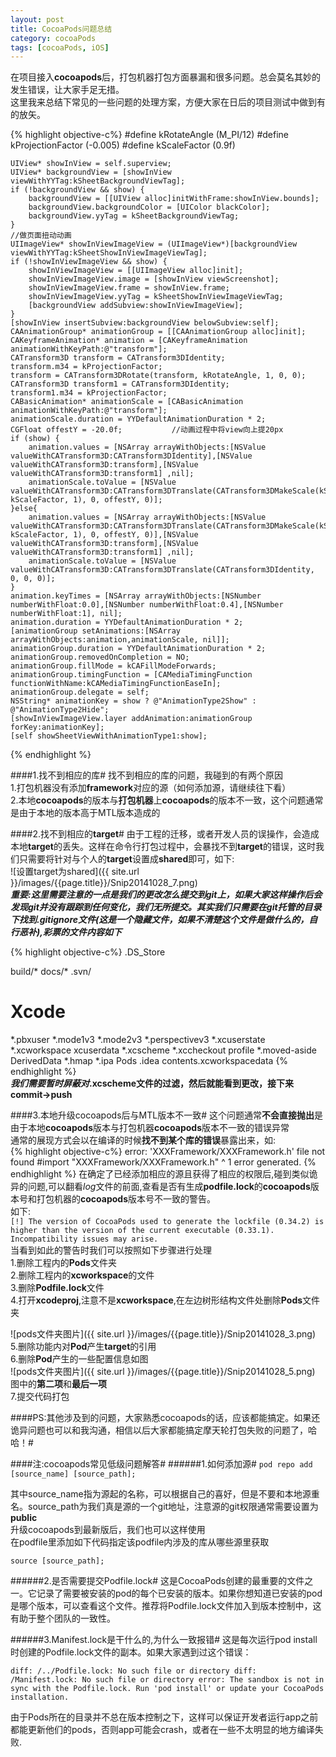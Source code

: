 ```yaml
---
layout: post
title: CocoaPods问题总结
category: cocoaPods
tags: [cocoaPods, iOS]
---
```

在项目接入**cocoapods**后，打包机器打包方面暴漏和很多问题。总会莫名其妙的发生错误，让大家手足无措。  
这里我来总结下常见的一些问题的处理方案，方便大家在日后的项目测试中做到有的放矢。  



{% highlight objective-c%}
#define kRotateAngle                                (M_PI/12)
#define kProjectionFactor                           (-0.005)
#define kScaleFactor                                (0.9f)
    
    UIView* showInView = self.superview;
    UIView* backgroundView = [showInView viewWithYYTag:kSheetBackgroundViewTag];
    if (!backgroundView && show) {
        backgroundView = [[UIView alloc]initWithFrame:showInView.bounds];
        backgroundView.backgroundColor = [UIColor blackColor];
        backgroundView.yyTag = kSheetBackgroundViewTag;
    }
    //做页面扭动动画
    UIImageView* showInViewImageView = (UIImageView*)[backgroundView viewWithYYTag:kSheetShowInViewImageViewTag];
    if (!showInViewImageView && show) {
        showInViewImageView = [[UIImageView alloc]init];
        showInViewImageView.image = [showInView viewScreenshot];
        showInViewImageView.frame = showInView.frame;
        showInViewImageView.yyTag = kSheetShowInViewImageViewTag;
        [backgroundView addSubview:showInViewImageView];
    }
    [showInView insertSubview:backgroundView belowSubview:self];
    CAAnimationGroup* animationGroup = [[CAAnimationGroup alloc]init];
    CAKeyframeAnimation* animation = [CAKeyframeAnimation animationWithKeyPath:@"transform"];
    CATransform3D transform = CATransform3DIdentity;
    transform.m34 = kProjectionFactor;
    transform = CATransform3DRotate(transform, kRotateAngle, 1, 0, 0);
    CATransform3D transform1 = CATransform3DIdentity;
    transform1.m34 = kProjectionFactor;
    CABasicAnimation* animationScale = [CABasicAnimation animationWithKeyPath:@"transform"];
    animationScale.duration = YYDefaultAnimationDuration * 2;
    CGFloat offestY = -20.0f;           //动画过程中将view向上提20px
    if (show) {
        animation.values = [NSArray arrayWithObjects:[NSValue valueWithCATransform3D:CATransform3DIdentity],[NSValue valueWithCATransform3D:transform],[NSValue valueWithCATransform3D:transform1] ,nil];
        animationScale.toValue = [NSValue valueWithCATransform3D:CATransform3DTranslate(CATransform3DMakeScale(kScaleFactor, kScaleFactor, 1), 0, offestY, 0)];
    }else{
        animation.values = [NSArray arrayWithObjects:[NSValue valueWithCATransform3D:CATransform3DTranslate(CATransform3DMakeScale(kScaleFactor, kScaleFactor, 1), 0, offestY, 0)],[NSValue valueWithCATransform3D:transform],[NSValue valueWithCATransform3D:transform1] ,nil];
        animationScale.toValue = [NSValue valueWithCATransform3D:CATransform3DTranslate(CATransform3DIdentity, 0, 0, 0)];
    }
    animation.keyTimes = [NSArray arrayWithObjects:[NSNumber numberWithFloat:0.0],[NSNumber numberWithFloat:0.4],[NSNumber numberWithFloat:1], nil];
    animation.duration = YYDefaultAnimationDuration * 2;
    [animationGroup setAnimations:[NSArray arrayWithObjects:animation,animationScale, nil]];
    animationGroup.duration = YYDefaultAnimationDuration * 2;
    animationGroup.removedOnCompletion = NO;
    animationGroup.fillMode = kCAFillModeForwards;
    animationGroup.timingFunction = [CAMediaTimingFunction functionWithName:kCAMediaTimingFunctionEaseIn];
    animationGroup.delegate = self;
    NSString* animationKey = show ? @"AnimationType2Show" : @"AnimationType2Hide";
    [showInViewImageView.layer addAnimation:animationGroup forKey:animationKey];
    [self showSheetViewWithAnimationType1:show];

{% endhighlight %}

####1.找不到相应的库#
找不到相应的库的问题，我碰到的有两个原因  
1.打包机器没有添加**framework**对应的源（如何添加源，请继续往下看）  
2.本地**cocoapods**的版本与**打包机器**上**cocoapods**的版本不一致，这个问题通常是由于本地的版本高于MTL版本造成的

####2.找不到相应的**target**#
由于工程的迁移，或者开发人员的误操作，会造成本地**target**的丢失。这样在命令行打包过程中，会暴找不到**target**的错误，这时我们只需要将针对与个人的**target**设置成**shared**即可，如下:  
![设置target为shared]({{ site.url }}/images/{{page.title}}/Snip20141028_7.png)  
***重要:这里需要注意的一点是我们的更改怎么提交到git上，如果大家这样操作后会发现git并没有跟踪到任何变化，我们无所提交。其实我们只需要在git托管的目录下找到.gitignore文件(这是一个隐藏文件，如果不清楚这个文件是做什么的，自行恶补),彩票的文件内容如下***

{% highlight objective-c%}
.DS_Store

build/*
docs/*
.svn/

# Xcode
*.pbxuser
*.mode1v3
*.mode2v3
*.perspectivev3
*.xcuserstate
*.xcworkspace
xcuserdata
*.xcscheme
*.xccheckout
profile
*.moved-aside
DerivedData
*.hmap
*.ipa
Pods
.idea
contents.xcworkspacedata
{% endhighlight %}  
***我们需要暂时屏蔽对*.xcscheme文件的过滤，然后就能看到更改，接下来commit->push**

####3.本地升级cocoapods后与MTL版本不一致#
这个问题通常**不会直接抛出**是由于本地**cocoapods**版本与打包机器**cocoapods**版本不一致的错误异常  
通常的展现方式会以在编译的时候**找不到某个库的错误**暴露出来，如:  
{% highlight objective-c%}
error: 'XXXFramework/XXXFramework.h' file not found
    #import "XXXFramework/XXXFramework.h"
            ^
1 error generated.
{% endhighlight %}
在确定了已经添加相应的源且获得了相应的权限后,碰到类似诡异的问题,可以翻看*log*文件的前面,查看是否有生成**podfile.lock**的**cocoapods**版本号和打包机器的**cocoapods**版本号不一致的警告。  
如下:  
`[!] The version of CocoaPods used to generate the lockfile (0.34.2) is higher than the version of the current executable (0.33.1). Incompatibility issues may arise.`  
当看到如此的警告时我们可以按照如下步骤进行处理  
1.删除工程内的**Pods**文件夹  
2.删除工程内的**xcworkspace**的文件  
3.删除**Podfile.lock**文件  
4.打开**xcodeproj**,注意不是**xcworkspace**,在左边树形结构文件处删除**Pods**文件夹  

![pods文件夹图片]({{ site.url }}/images/{{page.title}}/Snip20141028_3.png)  
5.删除功能内对**Pod**产生**target**的引用  
6.删除**Pod**产生的一些配置信息如图  
![pods文件夹图片]({{ site.url }}/images/{{page.title}}/Snip20141028_5.png)
图中的**第二项**和**最后一项**  
7.提交代码打包

####PS:其他涉及到的问题，大家熟悉cocoapods的话，应该都能搞定。如果还诡异问题也可以和我沟通，相信以后大家都能搞定摩天轮打包失败的问题了，哈哈！#

####注:cocoapods常见低级问题解答#
######1.如何添加源#
`pod repo add [source_name] [source_path];`  

其中source_name指为源起的名称，可以根据自己的喜好，但是不要和本地源重名。source_path为我们真是源的一个git地址，注意源的git权限通常需要设置为**public**  
升级cocoapods到最新版后，我们也可以这样使用  
在podfile里添加如下代码指定该podfile内涉及的库从哪些源里获取  

`source [source_path];`

######2.是否需要提交Podfile.lock#
这是CocoaPods创建的最重要的文件之一。它记录了需要被安装的pod的每个已安装的版本。如果你想知道已安装的pod是哪个版本，可以查看这个文件。推荐将Podfile.lock文件加入到版本控制中，这有助于整个团队的一致性。 

######3.Manifest.lock是干什么的,为什么一致报错#
这是每次运行pod install时创建的Podfile.lock文件的副本。如果大家遇到过这个错误：
  
`diff: /../Podfile.lock: No such file or directory diff: /Manifest.lock: No such file or directory error: The sandbox is not in sync with the Podfile.lock. Run 'pod install' or update your CocoaPods installation.`  

由于Pods所在的目录并不总在版本控制之下，这样可以保证开发者运行app之前都能更新他们的pods，否则app可能会crash，或者在一些不太明显的地方编译失败.

